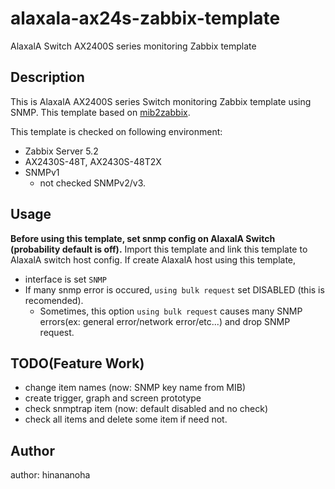 # alaxala-ax24s-zabbix-template
AlaxalA Switch AX2400S series monitoring Zabbix template 

## Description
This is AlaxalA AX2400S series Switch monitoring Zabbix template using SNMP.
This template based on [mib2zabbix](https://github.com/cavaliercoder/mib2zabbix).

This template is checked on following environment:
- Zabbix Server 5.2
- AX2430S-48T, AX2430S-48T2X
- SNMPv1
  - not checked SNMPv2/v3.

## Usage
**Before using this template, set snmp config on AlaxalA Switch (probability default is off).**
Import this template and link this template to AlaxalA switch host config.
If create AlaxalA host using this template,
- interface is set `SNMP`
- If many snmp error is occured, `using bulk request` set DISABLED (this is recomended).
  - Sometimes, this option `using bulk request` causes many SNMP errors(ex: general error/network error/etc...) and drop SNMP request.

## TODO(Feature Work)
- change item names (now: SNMP key name from MIB)
- create trigger, graph and screen prototype
- check snmptrap item (now: default disabled and no check)
- check all items and delete some item if need not.

## Author
author: hinananoha
